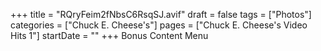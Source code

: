 +++
title = "RQryFeim2fNbsC6RsqSJ.avif"
draft = false
tags = ["Photos"]
categories = ["Chuck E. Cheese's"]
pages = ["Chuck E. Cheese's Video Hits 1"]
startDate = ""
+++
Bonus Content Menu
